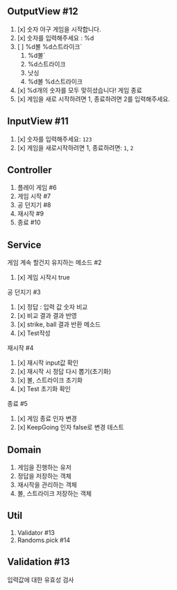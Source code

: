 ## OutputView  #12
1. [x] 숫자 야구 게임을 시작합니다.
2. [x] 숫자를 입력해주세요 : %d 
3. [ ] %d볼 %d스트라이크`
    1. %d볼`
   2. %d스트라이크
   3. 낫싱
   4. %d볼 %d스트라이크
4. [x] %d개의 숫자를 모두 맞히셨습니다! 게임 종료
5. [x] 게임을 새로 시작하려면 1, 종료하려면 2를 입력해주세요.

## InputView #11
1. [x] 숫자를 입력해주세요: `123`
2. [x] 게임을 새로시작하려면 1, 종료하려면: `1`, `2`

## Controller
1. 플레이 게임 #6
2. 게임 시작 #7
3. 공 던지기 #8
4. 재시작  #9
5. 종료 #10

## Service
게임 계속 할건지 유지하는 메소드 #2
1. [x] 게임 시작시 true

공 던지기 #3
1. [x] 정답 : 입력 값 숫자 비교
2. [x] 비교 결과 결과 반영
3. [x] strike, ball 결과 반환 메소드
4. [x] Test작성 

재시작 #4
1. [x] 재시작 input값 확인
2. [x] 재시작 시 정답 다시 뽑기(초기화)
3. [x] 볼, 스트라이크 초기화
4. [x] Test 초기화 확인

종료 #5
1. [x] 게임 종료 인자 변경
2. [x] KeepGoing 인자 false로 변경 테스트


## Domain
1. 게임을 진행하는 유저
2. 정답을 저장하는 객체
3. 재시작을 관리하는 객체
4. 볼, 스트라이크 저장하는 객체

## Util
1. Validator #13
2. Randoms.pick #14

## Validation #13
입력값에 대한 유효성 검사

